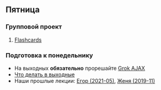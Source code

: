 ## Пятница


### Групповой проект

1. [Flashcards](../../../../web-flashcards-challenge)

### Подготовка к понедельнику

* На выходных **обязательно** прорешайте [Grok AJAX](https://github.com/Elbrus-Bootcamp/grok-ajax)
* [Что делать в выходные](https://github.com/Elbrus-Bootcamp/phase-2/blob/master/week-1/6-weekend.md)
* Наши прошлые лекции: [Егор (2021-05)](https://youtu.be/AsFeix4LlEM), [Женя (2019-11)](https://youtu.be/XO1vTYp_ebk)
